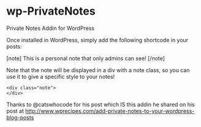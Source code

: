 wp-PrivateNotes
===============

Private Notes Addin for WordPress

Once installed in WordPress, simply add the following shortcode in your posts:

[note]
This is a personal note that only admins can see!
[/note]

Note that the note will be displayed in a div with a note class, so you can use it to give a specific style to your notes!

    <div class="note">
    </div>

Thanks to @catswhocode for his post which IS this addin he shared on his post at http://www.wprecipes.com/add-private-notes-to-your-wordpress-blog-posts
